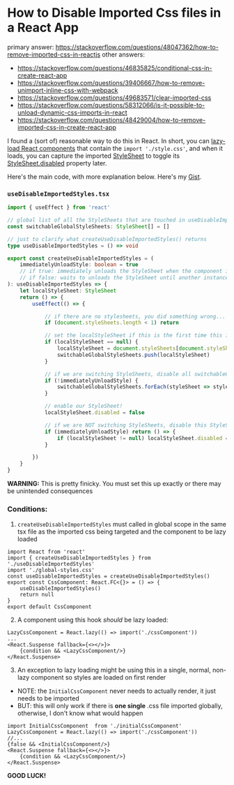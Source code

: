 # How to Disable Imported Css files in a React App
primary answer: https://stackoverflow.com/questions/48047362/how-to-remove-imported-css-in-reactjs
other answers:
- https://stackoverflow.com/questions/46835825/conditional-css-in-create-react-app
- https://stackoverflow.com/questions/39406667/how-to-remove-unimport-inline-css-with-webpack
- https://stackoverflow.com/questions/49683571/clear-imported-css
- https://stackoverflow.com/questions/58312066/is-it-possible-to-unload-dynamic-css-imports-in-react
- https://stackoverflow.com/questions/48429004/how-to-remove-imported-css-in-create-react-app

I found a (sort of) reasonable way to do this in React. In short, you can [lazy-load React components](https://reactjs.org/docs/code-splitting.html#reactlazy) that contain the `import './style.css'`, and when it loads, you can capture the imported [StyleSheet](https://developer.mozilla.org/en-US/docs/Web/API/StyleSheet) to toggle its [StyleSheet.disabled](https://developer.mozilla.org/en-US/docs/Web/API/StyleSheet/disabled) property later.

Here's the main code, with more explanation below. Here's my [Gist](https://gist.github.com/arniebradfo/dc1dcb0793108cfc4cfca8faf0cb15d3).

### `useDisableImportedStyles.tsx`
```ts
import { useEffect } from 'react'

// global list of all the StyleSheets that are touched in useDisableImportedStyles
const switchableGlobalStyleSheets: StyleSheet[] = []

// just to clarify what createUseDisableImportedStyles() returns
type useDisableImportedStyles = () => void

export const createUseDisableImportedStyles = (
    immediatelyUnloadStyle: boolean = true
    // if true: immediately unloads the StyleSheet when the component is unmounted
    // if false: waits to unloads the StyleSheet until another instance of useDisableImportedStyles is called.This avoids a flash of unstyled content
): useDisableImportedStyles => {
    let localStyleSheet: StyleSheet
    return () => {
        useEffect(() => {

            // if there are no stylesheets, you did something wrong...
            if (document.styleSheets.length < 1) return

            // set the localStyleSheet if this is the first time this instance of this useEffect is called
            if (localStyleSheet == null) {
                localStyleSheet = document.styleSheets[document.styleSheets.length - 1]
                switchableGlobalStyleSheets.push(localStyleSheet)
            }

            // if we are switching StyleSheets, disable all switchableGlobalStyleSheets
            if (!immediatelyUnloadStyle) {
                switchableGlobalStyleSheets.forEach(styleSheet => styleSheet.disabled = true)
            }

            // enable our StyleSheet!
            localStyleSheet.disabled = false

            // if we are NOT switching StyleSheets, disable this StyleSheet when the component is unmounted
            if (immediatelyUnloadStyle) return () => {
                if (localStyleSheet != null) localStyleSheet.disabled = true
            }

        })
    }
}
```

**WARNING:** This is pretty finicky. You must set this up exactly or there may be unintended consequences

### Conditions:

1. `createUseDisableImportedStyles` must called in global scope in the same tsx file as the imported css being targeted and the component to be lazy loaded
```tsx
import React from 'react'
import { createUseDisableImportedStyles } from './useDisableImportedStyles'
import './global-styles.css'
const useDisableImportedStyles = createUseDisableImportedStyles()
export const CssComponent: React.FC<{}> = () => {
    useDisableImportedStyles()
    return null
}
export default CssComponent
```

2. A component using this hook *should* be lazy loaded:
```tsx
LazyCssComponent = React.lazy(() => import('./cssComponent'))
...
<React.Suspense fallback={<></>}>
    {condition && <LazyCssComponent/>}
</React.Suspense>
```

3. An exception to lazy loading might be using this in a single, normal, non-lazy component so styles are loaded on first render
- NOTE: the `InitialCssComponent` never needs to actually render, it just needs to be imported
- BUT: this will only work if there is **one single** .css file imported globally, otherwise, I don't know what would happen

```tsx
import InitialCssComponent  from './initialCssComponent'
LazyCssComponent = React.lazy(() => import('./cssComponent'))
//...
{false && <InitialCssComponent/>}
<React.Suspense fallback={<></>}>
    {condition && <LazyCssComponent/>}
</React.Suspense>
```

**GOOD LUCK!**
